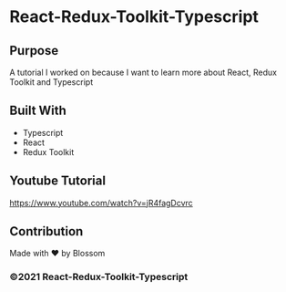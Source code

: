 # React-Redux-Toolkit-Typescript

## Purpose
A tutorial I worked on because I want to learn more about React, Redux Toolkit and Typescript

## Built With
* Typescript
* React
* Redux Toolkit

## Youtube Tutorial
https://www.youtube.com/watch?v=jR4fagDcvrc

## Contribution
Made with ❤️ by Blossom

### ©️2021 React-Redux-Toolkit-Typescript
